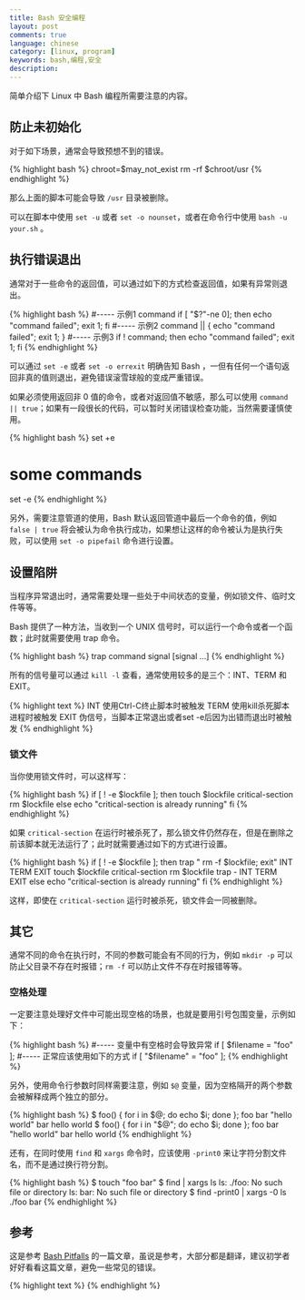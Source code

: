```yaml
---
title: Bash 安全编程
layout: post
comments: true
language: chinese
category: [linux, program]
keywords: bash,编程,安全
description:
---
```


简单介绍下 Linux 中 Bash 编程所需要注意的内容。

<!-- more -->

## 防止未初始化

对于如下场景，通常会导致预想不到的错误。

{% highlight bash %}
chroot=$may_not_exist
rm -rf $chroot/usr
{% endhighlight %}

那么上面的脚本可能会导致 `/usr` 目录被删除。

可以在脚本中使用 `set -u` 或者 `set -o nounset`，或者在命令行中使用 `bash -u your.sh` 。

## 执行错误退出

通常对于一些命令的返回值，可以通过如下的方式检查返回值，如果有异常则退出。

{% highlight bash %}
#----- 示例1
command
if [ "$?"-ne 0]; then echo "command failed"; exit 1; fi
#----- 示例2
command || { echo "command failed"; exit 1; }
#----- 示例3
if ! command; then echo "command failed"; exit 1; fi
{% endhighlight %}

可以通过 `set -e` 或者 `set -o errexit` 明确告知 Bash ，一但有任何一个语句返回非真的值则退出，避免错误滚雪球般的变成严重错误。

如果必须使用返回非 0 值的命令，或者对返回值不敏感，那么可以使用 `command || true`；如果有一段很长的代码，可以暂时关闭错误检查功能，当然需要谨慎使用。

{% highlight bash %}
set +e
# some commands
set -e
{% endhighlight %}

另外，需要注意管道的使用，Bash 默认返回管道中最后一个命令的值，例如 `false | true` 将会被认为命令执行成功，如果想让这样的命令被认为是执行失败，可以使用 `set -o pipefail` 命令进行设置。

## 设置陷阱

当程序异常退出时，通常需要处理一些处于中间状态的变量，例如锁文件、临时文件等等。

Bash 提供了一种方法，当收到一个 UNIX 信号时，可以运行一个命令或者一个函数；此时就需要使用 trap 命令。

{% highlight bash %}
trap command signal [signal ...]
{% endhighlight %}

所有的信号量可以通过 `kill -l` 查看，通常使用较多的是三个：INT、TERM 和 EXIT。

{% highlight text %}
INT   使用Ctrl-C终止脚本时被触发
TERM  使用kill杀死脚本进程时被触发
EXIT  伪信号，当脚本正常退出或者set -e后因为出错而退出时被触发
{% endhighlight %}

### 锁文件

当你使用锁文件时，可以这样写：

{% highlight bash %}
if [ ! -e $lockfile ]; then
    touch $lockfile
    critical-section
    rm $lockfile
else
    echo "critical-section is already running"
fi
{% endhighlight %}

如果 `critical-section` 在运行时被杀死了，那么锁文件仍然存在，但是在删除之前该脚本就无法运行了；此时就需要通过如下的方式进行设置。

{% highlight bash %}
if [ ! -e $lockfile ]; then
    trap " rm -f $lockfile; exit" INT TERM EXIT
    touch $lockfile
    critical-section
    rm $lockfile
    trap - INT TERM EXIT
else
    echo "critical-section is already running"
fi
{% endhighlight %}

这样，即使在 `critical-section` 运行时被杀死，锁文件会一同被删除。


<!--
### 竟态条件

另外，在上面锁文件示例中，会存在一个竟态条件，也就是在判断锁文件和创建锁文件之间。

其中一个可行的解决方法是使用IO重定向和bash的noclobber(wikipedia)模式，重定向到不存在的文件。我们可以这么做：
if ( set -o noclobber; echo "$$" > "$lockfile") 2> /dev/null;
then
trap 'rm -f "$lockfile"; exit $?' INT TERM EXIT
critical-section
rm -f "$lockfile"
trap - INT TERM EXIT
else
echo "Failed to acquire lockfile: $lockfile"
echo "held by $(cat $lockfile)"
fi
更复杂一点儿的问题是你要更新一大堆文件，当它们更新过程中出现问题时，你是否能让脚本挂得更加优雅一些。你想确认那些正确更新了，哪些根本没有变化。比如你需要一个添加用户的脚本。
add_to_passwd $user
cp -a /etc/skel /home/$user
chown $user /home/$user -R
当磁盘空间不足或者进程中途被杀死，这个脚本就会出现问题。在这种情况下，你也许希望用户账户不存在，而且他的文件也应该被删除。
rollback() {
del_from_passwd $user
if [ -e /home/$user ]; then
rm -rf /home/$user
fi
exit
}

trap rollback INT TERM EXIT
add_to_passwd $user

cp -a /etc/skel /home/$user
chown $user /home/$user -R
trap - INT TERM EXIT
在脚本最后需要使用trap关闭rollback调用，否则当脚本正常退出的时候rollback将会被调用，那么脚本等于什么都没做。
保持原子化

又是你需要一次更新目录中的一大堆文件，比如你需要将URL重写到另一个网站的域名。你也许会写：
for file in $(find /var/www -type f -name "*.html"); do
perl -pi -e 's/www.example.net/www.example.com/' $file
done
如果修改到一半是脚本出现问题，一部分使用www.example.com，而另一部分使用www.example.net。你可以使用备份和trap解决，但在升级过程中你的网站URL是不一致的。
解决方法是将这个改变做成一个原子操作。先对数据做一个副本，在副本中更新URL，再用副本替换掉现在工作的版本。你需要确认副本和工作版本目录在同一个磁盘分区上，这样你就可以利用Linux系统的优势，它移动目录仅仅是更新目录指向的inode节点。
cp -a /var/www /var/www-tmp
for file in $(find /var/www-tmp -type -f -name "*.html"); do
perl -pi -e 's/www.example.net/www.example.com/' $file
done
mv /var/www /var/www-old
mv /var/www-tmp /var/www
-->

## 其它

通常不同的命令在执行时，不同的参数可能会有不同的行为，例如 `mkdir -p` 可以防止父目录不存在时报错；`rm -f` 可以防止文件不存在时报错等等。

### 空格处理

一定要注意处理好文件中可能出现空格的场景，也就是要用引号包围变量，示例如下：

{% highlight bash %}
#----- 变量中有空格时会导致异常
if [ $filename = "foo" ];
#----- 正常应该使用如下的方式
if [ "$filename" = "foo" ];
{% endhighlight %}

另外，使用命令行参数时同样需要注意，例如 `$@` 变量，因为空格隔开的两个参数会被解释成两个独立的部分。

{% highlight bash %}
$ foo() { for i in $@; do echo $i; done }; foo bar "hello world"
bar
hello
world
$ foo() { for i in "$@"; do echo $i; done }; foo bar "hello world"
bar
hello world
{% endhighlight %}

还有，在同时使用 `find` 和 `xargs` 命令时，应该使用 `-print0` 来让字符分割文件名，而不是通过换行符分割。

{% highlight bash %}
$ touch "foo bar"
$ find | xargs ls
ls: ./foo: No such file or directory
ls: bar: No such file or directory
$ find -print0 | xargs -0 ls
./foo bar
{% endhighlight %}



<!--


下面就逐个分析一下这篇文章中提到的错误。不是完全的翻译，有些没用的话就略过了， 有些地方则加了些注释。

    for i in `ls *.mp3`

    常见的错误写法：

     for i in `ls *.mp3`; do     # Wrong!

    为什么错误呢？因为for…in语句是按照空白来分词的，包含空格的文件名会被拆成多个词。 如遇到 01 - Don’t Eat the Yellow Snow.mp3 时，i的值会依次取 01，-，Don’t，等等。

    用双引号也不行，它会将ls *.mp3的全部结果当成一个词来处理。

     for i in "`ls *.mp3`"; do   # Wrong!

    正确的写法是

     for i in *.mp3; do

    cp $file $target

    这句话基本上正确，但同样有空格分词的问题。所以应当用双引号：

     cp "$file" "$target"

    但是如果凑巧文件名以 - 开头，这个文件名会被 cp 当作命令行选项来处理，依旧很头疼。可以试试下面这个。

     cp -- "$file" "$target"

    运气差点的再碰上一个不支持 – 选项的系统，那只能用下面的方法了：使每个变量都以目录开头。

     for i in ./*.mp3; do
       cp "$i" /target
       ...

    [ $foo = "bar" ]

    当$foo为空时，上面的命令就变成了

     [ = "bar" ]

    类似地，当$foo包含空格时：

     [ multiple words here = "bar" ]

    两者都会出错。所以应当用双引号将变量括起来：

     [ "$foo" = bar ]      # 几乎完美了。

    但是！当$foo以 - 开头时依然会有问题。 在较新的bash中你可以用下面的方法来代替，[[ 关键字能正确处理空白、空格、带横线等问题。

     [[ $foo = bar ]]      # 正确

    旧版本bash中可以用这个技巧（虽然不好理解）：

     [ x"$foo" = xbar ]    # 正确

    或者干脆把变量放在右边，因为 [ 命令的等号右边即使是空白或是横线开头，依然能正常工作。 （Java编程风格中也有类似的做法，虽然目的不一样。）

     [ bar = "$foo" ]      # 正确

    cd `dirname "$f"`

    同样也存在空格问题。那么加上引号吧。

     cd "`dirname "$f"`"

    问题来了，是不是写错了？由于双引号的嵌套，你会认为`dirname 是第一个字符串，`是第二个字符串。 错了，那是C语言。在bash中，命令替换（反引号``中的内容）里面的双引号会被正确地匹配到一起， 不用特意去转义。

    $()语法也相同，如下面的写法是正确的。

     cd "$(dirname "$f")"

    [ "$foo" = bar && "$bar" = foo ]

    [ 中不能使用 && 符号！因为 [ 的实质是 test 命令，&& 会把这一行分成两个命令的。应该用以下的写法。

     [ bar = "$foo" -a foo = "$bar" ]       # Right!
     [ bar = "$foo" ] && [ foo = "$bar" ]   # Also right!
     [[ $foo = bar && $bar = foo ]]         # Also right!

    [ $foo > 7 ]

    很可惜 [[ 只适用于字符串，不能做数字比较。数字比较应当这样写：

     (( $foo > 7 ))

    或者用经典的写法：

     [ $foo -gt 7 ]

    但上述使用 -gt 的写法有个问题，那就是当 $foo 不是数字时就会出错。你必须做好类型检验。

    这样写也行。

     [[ $foo -gt 7 ]]

    grep foo bar | while read line; do ((count++)); done

    这行代码数出bar文件中包含foo的行数，虽然很麻烦（等同于grep -c foo bar或者 grep foo bar | wc -l）。 乍一看没有问题，但执行之后count变量却没有值。因为管道中的每个命令都放到一个新的子shell中执行， 所以子shell中定义的count变量无法传递出来。

    if [grep foo myfile]

    初学者常犯的错误，就是将 if 语句后面的 [ 当作if语法的一部分。实际上它是一个命令，相当于 test 命令， 而不是 if 语法。这一点C程序员特别应当注意。

    if 会将 if 到 then 之间的所有命令的返回值当作判断条件。因此上面的语句应当写成

     if grep foo myfile > /dev/null; then

    if [bar="$foo"]

    同样，[ 是个命令，不是 if 语句的一部分，所以要注意空格。

     if [ bar = "$foo" ]

    if [ [ a = b ] && [ c = d ] ]

    同样的问题，[ 不是 if 语句的一部分，当然也不是改变逻辑判断的括号。它是一个命令。可能C程序员比较容易犯这个错误？

    if [ a = b ] && [ c = d ]        # 正确

    cat file | sed s/foo/bar/ > file

    你不能在同一条管道操作中同时读写一个文件。根据管道的实现方式，file要么被截断成0字节，要么会无限增长直到填满整个硬盘。 如果想改变原文件的内容，只能先将输出写到临时文件中再用mv命令。

    sed 's/foo/bar/g' file > tmpfile && mv tmpfile file

    echo $foo

    这句话还有什么错误码？一般来说是正确的，但下面的例子就有问题了。

    MSG="Please enter a file name of the form *.zip"
    echo $MSG         # 错误！

    如果恰巧当前目录下有zip文件，就会显示成

    Please enter a file name of the form freenfss.zip lw35nfss.zip

    所以即使是echo也别忘记给变量加引号。

    $foo=bar

    变量赋值时无需加 $ 符号——这不是Perl或PHP。

    foo = bar

    变量赋值时等号两侧不能加空格——这不是C语言。

    echo <<EOF

    here document是个好东西，它可以输出成段的文字而不用加引号也不用考虑换行符的处理问题。 不过here document输出时应当使用cat而不是echo。

    # This is wrong:
    echo <<EOF
    Hello world
    EOF

    # This is right:
    cat <<EOF
    Hello world
    EOF

    su -c 'some command'

    原文的意思是，这条基本上正确，但使用者的目的是要将 -c ‘some command’ 传给shell。 而恰好 su 有个 -c 参数，所以su 只会将 ‘some command’ 传给shell。所以应该这么写：

    su root -c 'some command'

    但是在我的平台上，man su 的结果中关于 -c 的解释为

    -c, --commmand=COMMAND
                pass a single COMMAND to the shell with -c

    也就是说，-c ‘some command’ 同样会将 -c ‘some command’ 这样一个字符串传递给shell， 和这条就不符合了。不管怎样，先将这一条写在这里吧。

    cd /foo; bar

    cd有可能会出错，出错后 bar 命令就会在你预想不到的目录里执行了。所以一定要记得判断cd的返回值。

    cd /foo && bar

    如果你要根据cd的返回值执行多条命令，可以用      。

    cd /foo || exit 1;
    bar
    baz

    关于目录的一点题外话，假设你要在shell程序中频繁变换工作目录，如下面的代码：

    find ... -type d | while read subdir; do
      cd "$subdir" && whatever && ... && cd -
    done

    不如这样写：

    find ... -type d | while read subdir; do
      (cd "$subdir" && whatever && ...)
    done

    括号会强制启动一个子shell，这样在这个子shell中改变工作目录不会影响父shell（执行这个脚本的shell）， 就可以省掉cd - 的麻烦。

    你也可以灵活运用 pushd、popd、dirs 等命令来控制工作目录。

    [ bar == "$foo" ]

    [ 命令中不能用 ==，应当写成

    [ bar = "$foo" ] && echo yes
    [[ bar == $foo ]] && echo yes

    for i in {1..10}; do ./something &; done

    & 后面不应该再放 ; ，因为 & 已经起到了语句分隔符的作用，无需再用;。

    for i in {1..10}; do ./something & done

    cmd1 && cmd2 || cmd3

    有人喜欢用这种格式来代替 if…then…else 结构，但其实并不完全一样。如果cmd2返回一个非真值，那么cmd3则会被执行。 所以还是老老实实地用 if cmd1; then cmd2; else cmd3 为好。

    UTF-8的BOM(Byte-Order Marks)问题

    UTF-8编码可以在文件开头用几个字节来表示编码的字节顺序，这几个字节称为BOM。但Unix格式的UTF-8编码不需要BOM。 多余的BOM会影响shell解析，特别是开头的 #!/bin/sh 之类的指令将会无法识别。

    MS-DOS格式的换行符(CRLF)也存在同样的问题。如果你将shell程序保存成DOS格式，脚本就无法执行了。

    $ ./dos
    -bash: ./dos: /bin/sh^M: bad interpreter: No such file or directory

    echo "Hello World!"

    交互执行这条命令会产生以下的错误：

    -bash: !": event not found

    因为 !” 会被当作命令行历史替换的符号来处理。不过在shell脚本中没有这样的问题。

    不幸的是，你无法使用转义符来转义!：

    $ echo "hi\!"
    hi\!

    解决方案之一，使用单引号，即

    $ echo 'Hello, world!'

    如果你必须使用双引号，可以试试通过 set +H 来取消命令行历史替换。

    set +H
    echo "Hello, world!"

    for arg in $*

    $*表示所有命令行参数，所以你可能想这样写来逐个处理参数，但参数中包含空格时就会失败。如：

    #!/bin/bash
    # Incorrect version
    for x in $*; do
      echo "parameter: '$x'"
    done

    $ ./myscript 'arg 1' arg2 arg3
    parameter: 'arg'
    parameter: '1'
    parameter: 'arg2'
    parameter: 'arg3'

    正确的方法是使用 $@。

    #!/bin/bash
    # Correct version
    for x in "$@"; do
      echo "parameter: '$x'"
    done

    $ ./myscript 'arg 1' arg2 arg3
    parameter: 'arg 1'
    parameter: 'arg2'
    parameter: 'arg3'

    在 bash 的手册中对 $* 和 $@ 的说明如下：

    *    Expands to the positional parameters, starting from one.
         When the expansion occurs within double quotes, it
         expands to a single word with the value of each parameter
         separated by the first character of the IFS special variable.
         That is, "$*" is equivalent to "$1c$2c...",
    @    Expands to the positional parameters, starting from one.
         When the expansion occurs within double quotes, each
         parameter expands to a separate word.  That  is,  "$@"
         is equivalent to "$1" "$2" ...

    可见，不加引号时 $* 和 $@ 是相同的，但$* 会被扩展成一个字符串，而 $@ 会 被扩展成每一个参数。

    function foo()

    在bash中没有问题，但其他shell中有可能出错。不要把 function 和括号一起使用。 最为保险的做法是使用括号，即

    foo() {
      ...
    }




/reference/linux/BashPitfalls.mhtml
-->


## 参考

这是参考 [Bash Pitfalls](http://bash.cumulonim.biz/BashPitfalls.html) 的一篇文章，虽说是参考，大部分都是翻译，建议初学者好好看看这篇文章，避免一些常见的错误。


<!--
Bash编程易犯的错误
http://blog.jobbole.com/46191/
Bash 老司机也可能忽视的 10 大编程细节
https://www.leiphone.com/news/201703/i49ztcRDDymM7Id5.html
初识Bash编程
http://www.jianshu.com/p/d590aa13b124

ShellCheck
-->

{% highlight text %}
{% endhighlight %}
